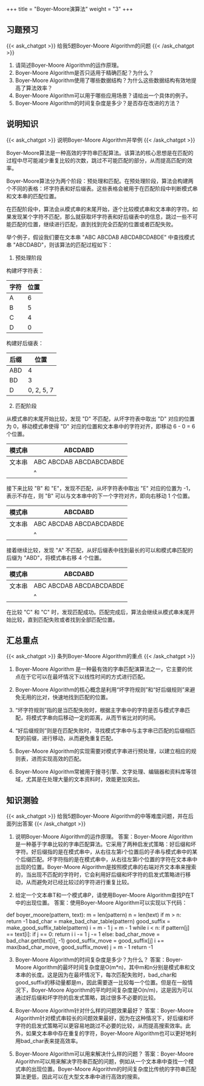 +++
title = "Boyer-Moore演算法"
weight = "3"
+++
## 习题预习
{{< ask_chatgpt >}}
给我5题Boyer-Moore Algorithm的问题
{{< /ask_chatgpt >}}



1. 请简述Boyer-Moore Algorithm的运作原理。
2. Boyer-Moore Algorithm是否只适用于精确匹配？为什么？ 
3. Boyer-Moore Algorithm使用了哪些数据结构？为什么这些数据结构有效地提高了算法效率？ 
4. Boyer-Moore Algorithm可以用于哪些应用场景？请给出一个具体的例子。 
5. Boyer-Moore Algorithm的时间复杂度是多少？是否存在改进的方法？   

## 说明知识
{{< ask_chatgpt >}}
说明Boyer-Moore Algorithm并举例
{{< /ask_chatgpt >}}



Boyer-Moore算法是一种高效的字符串匹配算法。该算法的核心思想是在匹配的过程中尽可能减少重复比较的次数，跳过不可能匹配的部分，从而提高匹配的效率。

Boyer-Moore算法分为两个阶段：预处理和匹配。在预处理阶段，算法会构建两个不同的表格：坏字符表和好后缀表。这些表格会被用于在匹配阶段中判断模式串和文本串的匹配位置。

在匹配阶段中，算法会从模式串的末尾开始，逐个比较模式串和文本串的字符。如果发现某个字符不匹配，那么就获取坏字符表和好后缀表中的信息，跳过一些不可能匹配的位置，继续进行匹配，直到找到完全匹配的位置或者匹配失败。

举个例子，假设我们要在文本串 "ABC ABCDAB ABCDABCDABDE" 中查找模式串 "ABCDABD"，则该算法的匹配过程如下：

1. 预处理阶段

构建坏字符表：

| 字符 | 位置 | 
|----- |----- |
| A    | 6    | 
| B    | 5    | 
| C    | 4    | 
| D    | 0    | 

构建好后缀表：

| 后缀     | 位置           | 
|-------- |-------------- |
| ABD     | 4             |
| BD      | 3             |
| D       | 0, 2, 5, 7    | 

2. 匹配阶段

从模式串的末尾开始比较，发现 "D" 不匹配，从坏字符表中取出 "D" 对应的位置为 0，移动模式串使得 "D" 对应的位置和文本串中的字符对齐，即移动 6 - 0 = 6 个位置。

| 模式串   | ABCDABD             | 
|-------- |----------------- |
| 文本串   | ABC ABCDAB ABCDABCDABDE  | 
|         |           ^     | 

接下来比较 "B" 和 "E"，发现不匹配，从坏字符表中取出 "E" 对应的位置为 -1，表示不存在，则 "B" 可以与文本串中的下一个字符对齐，即向右移动 1 个位置。

| 模式串   | ABCDABD             | 
|-------- |----------------- |
| 文本串   | ABC ABCDAB ABCDABCDABDE  | 
|         |            ^     | 

接着继续比较，发现 "A" 不匹配，从好后缀表中找到最长的可以和模式串匹配的后缀为 "ABD"，将模式串右移 4 个位置。

| 模式串   | ABCDABD             | 
|-------- |----------------- |
| 文本串   | ABC ABCDAB ABCDABCDABDE  | 
|         |             ^    | 

在比较 "C" 和 "C" 时，发现匹配成功。匹配完成后，算法会继续从模式串末尾开始比较，直到匹配失败或者找到全部匹配位置。   

## 汇总重点
{{< ask_chatgpt >}}
条列Boyer-Moore Algorithm的重点
{{< /ask_chatgpt >}}



1. Boyer-Moore Algorithm 是一种最有效的字串匹配演算法之一，它主要的优点在于它可以在最坏情况下以线性时间的方式进行匹配。

2. Boyer-Moore Algorithm的核心概念是利用“坏字符规则”和“好后缀规则”来避免无用的比对，快速地找到匹配的位置。

3. “坏字符规则”指的是当匹配失败时，根据主字串中的字符是否与模式字串匹配，将模式字串向后移动一定的距离，从而节省比对的时间。

4. “好后缀规则”则是在匹配失败时，寻找模式字串中与主字串已匹配的后缀相匹配的前缀，进行移动，从而避免重复匹配。

5. Boyer-Moore Algorithm的实现需要对模式字串进行预处理，以建立相应的规则表，进而实现高效的匹配。

6. Boyer-Moore Algorithm常被用于搜寻引擎、文字处理、编辑器和资料库等领域，尤其是在处理大量的文本资料时，效能更加突出。   

## 知识测验
{{< ask_chatgpt >}}
给我5题Boyer-Moore Algorithm的中等难度问题，并在后面列出答案
{{< /ask_chatgpt >}}



1. 说明Boyer-Moore Algorithm的运作原理。
答案：Boyer-Moore Algorithm是一种基于字串比较的字串匹配算法。它采用了两种启发式策略：好后缀和坏字符。好后缀指的是在模式串中，从右往左第i个位置后的子串与模式串中的某个后缀匹配。坏字符指的是在模式串中，从右往左第i个位置的字符在文本串中出现的位置。Boyer-Moore Algorithm是按照模式串的右端对齐文本串来搜索的，当出现不匹配的字符时，它会利用好后缀和坏字符的启发式策略进行移动，从而避免对已经比较过的字符进行重复比较。

2. 给定一个文本串T和一个模式串P，请使用Boyer-Moore Algorithm查找P在T中的出现位置。
答案：使用Boyer-Moore Algorithm可以实现以下代码：

def boyer_moore(pattern, text):
    m = len(pattern)
    n = len(text)
    if m > n:
        return -1
    bad_char = make_bad_char_table(pattern)
    good_suffix = make_good_suffix_table(pattern)
    i = m - 1
    j = m - 1
    while i < n:
        if pattern[j] == text[i]:
            if j == 0:
                return i
            i -= 1
            j -= 1
        else:
            bad_char_move = bad_char.get(text[i], -1)
            good_suffix_move = good_suffix[j]
            i += max(bad_char_move, good_suffix_move)
            j = m - 1
    return -1

3. Boyer-Moore Algorithm的时间复杂度是多少？为什么？
答案：Boyer-Moore Algorithm的最坏时间复杂度是O(m*n)，其中m和n分别是模式串和文本串的长度。这是因为在最坏情况下，每次匹配失败时，bad_char和good_suffix的移动量都是m，因此需要逐一比较每一个位置。但是在一般情况下，Boyer-Moore Algorithm的平均时间复杂度是O(n/m)，这是因为可以通过好后缀和坏字符的启发式策略，跳过很多不必要的比较。

4. Boyer-Moore Algorithm针对什么样的问题效果最好？
答案：Boyer-Moore Algorithm针对模式串较长的问题效果最好，因为在这种情况下，好后缀和坏字符的启发式策略可以更容易地跳过不必要的比较，从而提高搜索效率。此外，如果文本串中存在重复的字符，Boyer-Moore Algorithm也可以更好地利用bad_char表来提高效率。

5. Boyer-Moore Algorithm可以用来解决什么样的问题？
答案：Boyer-Moore Algorithm可以用来解决字符串匹配的问题，例如从一个文本串中查找一个模式串的出现位置。Boyer-Moore Algorithm的时间复杂度比传统的字符串匹配算法更低，因此可以在大型文本串中进行高效的搜索。   

